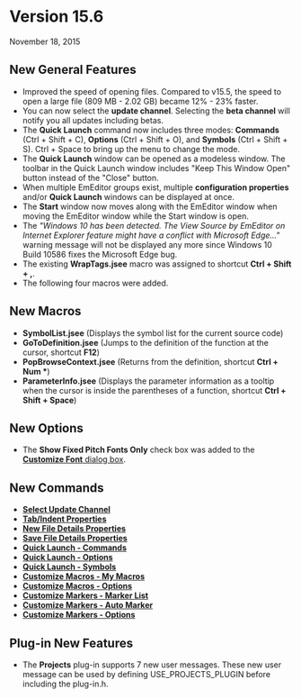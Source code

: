 # Version 15.6

November 18, 2015

## New General Features

- Improved the speed of opening files. Compared to v15.5, the speed to open a large file (809 MB - 2.02 GB) became 12% - 23% faster.
- You can now select the **update channel**. Selecting the **beta channel** will notify you all updates including betas.
- The **Quick Launch** command now includes three modes: **Commands** (Ctrl + Shift + C), **Options** (Ctrl + Shift + O), and **Symbols** (Ctrl + Shift + S). Ctrl + Space to bring up the menu to change the mode.
- The **Quick Launch** window can be opened as a modeless window. The toolbar in the Quick Launch window includes "Keep This Window Open" button instead of the "Close" button.
- When multiple EmEditor groups exist, multiple **configuration properties** and/or **Quick Launch** windows can be displayed at once.
- The **Start** window now moves along with the EmEditor window when moving the EmEditor window while the Start window is open.
- The _"Windows 10 has been detected. The View Source by EmEditor on Internet Explorer feature might have a conflict with Microsoft Edge..."_ warning message will not be displayed any more since Windows 10 Build 10586 fixes the Microsoft Edge bug.
- The existing **WrapTags.jsee** macro was assigned to shortcut **Ctrl + Shift + ,**.
- The following four macros were added.

## New Macros

- **SymbolList.jsee** (Displays the symbol list for the current source code)
- **GoToDefinition.jsee** (Jumps to the definition of the function at the cursor, shortcut **F12**)
- **PopBrowseContext.jsee** (Returns from the definition, shortcut **Ctrl + Num \***)
- **ParameterInfo.jsee** (Displays the parameter information as a tooltip when the cursor is inside the parentheses of a function, shortcut **Ctrl + Shift + Space**)

## New Options

- The **Show Fixed Pitch Fonts Only** check box was added to the [**Customize Font** dialog box](../dlg/properties/font/index).

## New Commands

- **[Select Update Channel](../cmd/help/update_channel)**
- **[Tab/Indent Properties](../cmd/tools/property_indent)**
- **[New File Details Properties](../cmd/tools/property_file_new)**
- **[Save File Details Properties](../cmd/tools/property_file_save)**
- **[Quick Launch - Commands](../cmd/tools/ql_commands)**
- **[Quick Launch - Options](../cmd/tools/ql_options)**
- **[Quick Launch - Symbols](../cmd/tools/ql_symbols)**
- **[Customize Macros - My Macros](../cmd/macros/customize_macro_my_macros)**
- **[Customize Macros - Options](../cmd/macros/customize_macro_options)**
- **[Customize Markers - Marker List](../cmd/tools/customize_markers_list)**
- **[Customize Markers - Auto Marker](../cmd/tools/customize_markers_auto)**
- **[Customize Markers - Options](../cmd/tools/customize_markers_options)**

## Plug-in New Features

- The **Projects** plug-in supports 7 new user messages. These new user message can be used by defining USE\_PROJECTS\_PLUGIN before including the plug-in.h.
